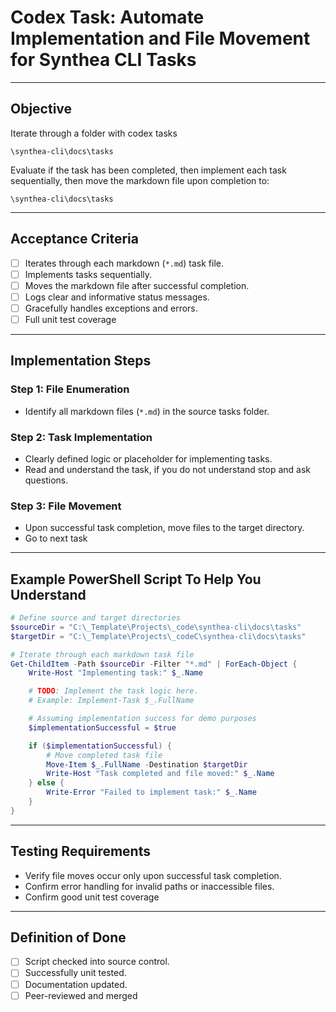 # Codex Task: Automate Implementation and File Movement for Synthea CLI Tasks

---

## Objective
Iterate through a folder with codex tasks

```
\synthea-cli\docs\tasks
```

Evaluate if the task has been completed, then implement each task sequentially, then move the markdown file upon completion to:

```
\synthea-cli\docs\tasks
```

---

## Acceptance Criteria
- [ ] Iterates through each markdown (`*.md`) task file.
- [ ] Implements tasks sequentially.
- [ ] Moves the markdown file after successful completion.
- [ ] Logs clear and informative status messages.
- [ ] Gracefully handles exceptions and errors.
- [ ] Full unit test coverage

---

## Implementation Steps

### Step 1: File Enumeration
- Identify all markdown files (`*.md`) in the source tasks folder.

### Step 2: Task Implementation
- Clearly defined logic or placeholder for implementing tasks.
- Read and understand the task, if you do not understand stop and ask questions.

### Step 3: File Movement
- Upon successful task completion, move files to the target directory.
- Go to next task

---

## Example PowerShell Script To Help You Understand

```powershell
# Define source and target directories
$sourceDir = "C:\_Template\Projects\_code\synthea-cli\docs\tasks"
$targetDir = "C:\_Template\Projects\_codeC\synthea-cli\docs\tasks"

# Iterate through each markdown task file
Get-ChildItem -Path $sourceDir -Filter "*.md" | ForEach-Object {
    Write-Host "Implementing task:" $_.Name

    # TODO: Implement the task logic here.
    # Example: Implement-Task $_.FullName

    # Assuming implementation success for demo purposes
    $implementationSuccessful = $true

    if ($implementationSuccessful) {
        # Move completed task file
        Move-Item $_.FullName -Destination $targetDir
        Write-Host "Task completed and file moved:" $_.Name
    } else {
        Write-Error "Failed to implement task:" $_.Name
    }
}
```

---

## Testing Requirements
- Verify file moves occur only upon successful task completion.
- Confirm error handling for invalid paths or inaccessible files.
- Confirm good unit test coverage
---

## Definition of Done
- [ ] Script checked into source control.
- [ ] Successfully unit tested.
- [ ] Documentation updated.
- [ ] Peer-reviewed and merged